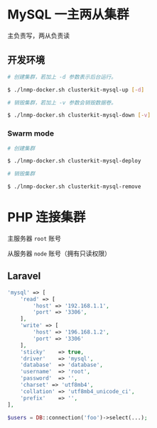 # MySQL 一主两从集群

主负责写，两从负责读

## 开发环境

```bash
# 创建集群，若加上 -d 参数表示后台运行。

$ ./lnmp-docker.sh clusterkit-mysql-up [-d]

# 销毁集群，若加上 -v 参数会销毁数据卷。

$ ./lnmp-docker.sh clusterkit-mysql-down [-v]
```

### Swarm mode

```bash
# 创建集群

$ ./lnmp-docker.sh clusterkit-mysql-deploy

# 销毁集群

$ ./lnmp-docker.sh clusterkit-mysql-remove
```

# PHP 连接集群

主服务器 `root` 账号

从服务器 `node` 账号（拥有只读权限）

## Laravel

```php
'mysql' => [
    'read' => [
        'host' => '192.168.1.1',
        'port' => '3306',
    ],
    'write' => [
        'host' => '196.168.1.2',
        'port' => '3306'
    ],
    'sticky'    => true,
    'driver'    => 'mysql',
    'database'  => 'database',
    'username'  => 'root',
    'password'  => '',
    'charset' => 'utf8mb4',
    'collation' => 'utf8mb4_unicode_ci',
    'prefix'    => '',
],
```

```php
$users = DB::connection('foo')->select(...);
```
